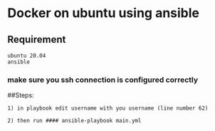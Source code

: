 # Docker on ubuntu using ansible
## Requirement
    ubuntu 20.04
    ansible
### make sure you ssh connection is configured correctly
##Steps:

    1) in playbook edit username with you username (line number 62)
    
    2) then run #### ansible-playbook main.yml
